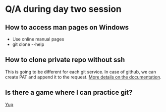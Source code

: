 # Q/A during day two session

## How to access man pages on Windows
- Use online manual pages
- git clone --help

## How to clone private repo without ssh
This is going to be different for each git service. In case of github, we can create PAT and append it to the request. [More details on the documentation](https://docs.github.com/en/repositories/creating-and-managing-repositories/troubleshooting-cloning-errors#provide-an-access-token).

## Is there a game where I can practice git?
[Yup](https://git.bradwoods.io/)

